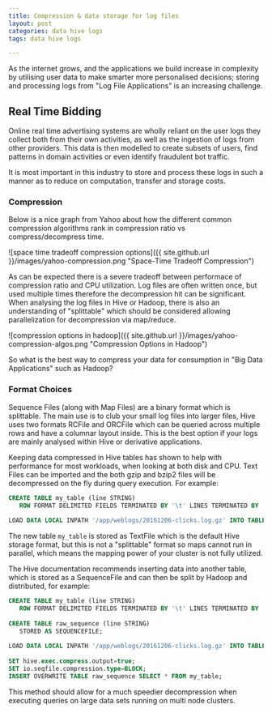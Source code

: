 ```yaml
---
title: Compression & data storage for log files
layout: post
categories: data hive logs
tags: data hive logs

---
```




As the internet grows, and the applications we build increase in complexity by utilising user data to make smarter more personalised decisions; storing and processing logs from "Log File Applications" is an increasing challenge.

## Real Time Bidding

Online real time advertising systems are wholly reliant on the user logs they collect both from their own activities, as well as the ingestion of logs from other providers. This data is then modelled to create subsets of users, find patterns in domain activities or even identify fraudulent bot traffic.

It is most important in this industry to store and process these logs in such a manner as to reduce on computation, transfer and storage costs. 

### Compression

Below is a nice graph from Yahoo about how the different common compression algorithms rank in compression ratio vs compress/decompress time.


![space time tradeoff compression options]({{ site.github.url }}/images/yahoo-compression.png "Space-Time Tradeoff Compression")


As can be expected there is a severe tradeoff between performace of compression ratio and CPU utilization. Log files are often written once, but used multiple times therefore the decompression hit can be significant. When analysing the log files in Hive or Hadoop, there is also an understanding of "splittable" which should be considered allowing parallelization for decompression via map/reduce. 


![compression options in hadoop]({{ site.github.url }}/images/yahoo-compression-algos.png "Compression Options in Hadoop")


So what is the best way to compress your data for consumption in "Big Data Applications" such as Hadoop?

### Format Choices

Sequence Files (along with Map Files) are a binary format which is splittable. The main use is to club your small log files into larger files, Hive uses two formats RCFile and ORCFile which can be queried across multiple rows and have a columnar layout inside. This is the best option if your logs are mainly analysed within Hive or derivative applications.

Keeping data compressed in Hive tables has shown to help with performance for most workloads, when looking at both disk and CPU. Text Files can be imported and the both gzip and bzip2 files will be decompressed on the fly during query execution. For example: 

```sql
CREATE TABLE my_table (line STRING)
   ROW FORMAT DELIMITED FIELDS TERMINATED BY '\t' LINES TERMINATED BY '\n';
 
LOAD DATA LOCAL INPATH '/app/weblogs/20161206-clicks.log.gz' INTO TABLE my_table;
```
The new table `my_table` is stored as TextFile which is the default Hive storage format, but this is not a "splittable" format so maps cannot run in parallel, which means the mapping power of your cluster is not fully utilized.

The Hive documentation recommends inserting data into another table, which is stored as a SequenceFile and can then be split by Hadoop and distributed, for example:

```sql
CREATE TABLE my_table (line STRING)
   ROW FORMAT DELIMITED FIELDS TERMINATED BY '\t' LINES TERMINATED BY '\n';
 
CREATE TABLE raw_sequence (line STRING)
   STORED AS SEQUENCEFILE;
 
LOAD DATA LOCAL INPATH '/app/weblogs/20161206-clicks.log.gz' INTO TABLE my_table;
 
SET hive.exec.compress.output=true;
SET io.seqfile.compression.type=BLOCK;
INSERT OVERWRITE TABLE raw_sequence SELECT * FROM my_table;
```
This method should allow for a much speedier decompression when executing queries on large data sets running on multi node clusters.

